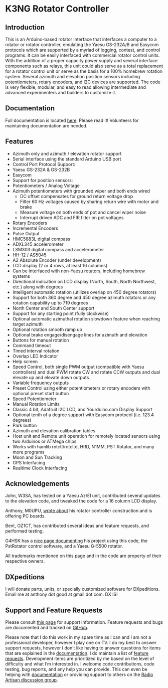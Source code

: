 # K3NG Rotator Controller

## Introduction

This is an Arduino-based rotator interface that interfaces a computer to a rotator or rotator controller, emulating the Yaesu GS-232A/B and Easycom protocols which are supported by a myriad of logging, contest, and control programs.  It can be easily interfaced with commercial rotator control units.  With the addition of a proper capacity power supply and several interface components such as relays, this unit could also serve as a total replacement for a rotator control unit or serve as the basis for a 100% homebrew rotation system.  Several azimuth and elevation position sensors including potentiometers, rotary encoders, and I2C devices are supported.  The code is very flexible, modular, and easy to read allowing intermediate and advanced experimenters and builders to customize it.

## Documentation

Full documentation is located [here](https://github.com/k3ng/k3ng_rotator_controller/wiki).  Please read it!  Volunteers for maintaining documentation are needed.

## Features

* Azimuth only and azimuth / elevation rotator support
* Serial interface using the standard Arduino USB port
* Control Port Protocol Support:
 * Yaesu GS-232A & GS-232B
 * Easycom
* Support for position sensors:
 * Potentiometers / Analog Voltage
 * Azimuth potentiometers with grounded wiper and both ends wired
   * DC offset compensates for ground return voltage drop
   * Filter 60 Hz voltages caused by sharing return wire with motor and brake
   * Measure voltage on both ends of pot and cancel wiper noise
   * Interrupt driven ADC and FIR filter on pot voltages
 * Rotary Encoders
 * Incremental Encoders
 * Pulse Output
 * HMC5883L digital compass
 * ADXL345 accelerometer
 * LSM303 digital compass and accelerometer
 * HH-12 / AS5045
 * A2 Absolute Encoder (under development)
* LCD display (2 or 4 rows, at least 16 columns)
* Can be interfaced with non-Yaesu rotators, including homebrew systems
* Directional indication on LCD display (North, South, North Northwest, etc.) along with degrees
* Intelligent automatic rotation (utilizes overlap on 450 degree rotators)
* Support for both 360 degree and 450 degree azimuth rotators or any rotation capability up to 719 degrees
* North Center and South Center support
* Support for any starting point (fully clockwise)
* Optional automatic azimuthal rotation slowdown feature when reaching target azimuth
* Optional rotation smooth ramp up
* Optional brake engage/disengage lines for azimuth and elevation
* Buttons for manual rotation
* Command timeout
* Timed interval rotation
* Overlap LED Indicator
* Help screen
* Speed Control, both single PWM output (compatible with Yaesu controllers) and dual PWM rotate CW and rotate CCW outputs and dual elevate up and elevate down outputs
* Variable frequency outputs
* Preset Control using either potentiometers or rotary encoders with optional preset start button
* Speed Potentiometer
* Manual Rotation Limits
* Classic 4 bit, Adafruit I2C LCD, and Yourduino.com Display Support
* Optional tenth of a degree support with Easycom protocol (i.e. 123.4 degrees)
* Park button
* Azimuth and elevation calibration tables
* Host unit and Remote unit operation for remotely located sensors using two Arduinos or ATMega chips
* Works with hamlib rotctl/rotcltd, HRD, N1MM, PST Rotator, and many more programs
* Moon and Sun Tracking
* GPS Interfacing
* Realtime Clock Interfacing

## Acknowledgements

John, W3SA, has tested on a Yaesu Az/El unit, contributed several updates to the elevation code, and tweaked the code for a 16 column LCD display.

Anthony, M0UPU, [wrote about](http://ava.upuaut.net/?p=372) his rotator controller construction and is offering PC boards.

Bent, OZ1CT, has contributed several ideas and feature requests, and performed testing.

G4HSK has a [nice page documenting](http://radio.g4hsk.co.uk/2m-eme/rotator-controller/) his project using this code, the PstRotator control software, and a Yaesu G-5500 rotator.

All trademarks mentioned on this page and in the code are property of their respective owners.

## DXpeditions

I will donate parts, units, or specially customized software for DXpeditions.  Email me at anthony dot good at gmail dot com.  DX IS!

## Support and Feature Requests

Please consult [this page](https://blog.radioartisan.com/support-for-k3ng-projects/) for support information.  Feature requests and bugs are documented and tracked on [GitHub](https://github.com/k3ng/k3ng_rotator_controller/issues).

Please note that I do this work in my spare time as I can and I am not a professional developer, however I play one on TV.  I do my best to answer support requests,  however I don’t like having to answer questions for items that are explained in the [documentation](https://github.com/k3ng/k3ng_rotator_controller/wiki).  I do maintain a list of [feature requests](https://github.com/k3ng/k3ng_rotator_controller/issues).  Development items are prioritized by me based on the level of difficulty and what I’m interested in.  I welcome code contributions, code testing, bug reports, and any help you can provide.  This can even be helping with [documentation](https://github.com/k3ng/k3ng_rotator_controller/wiki) or providing support to others on the [Radio Artisan discussion group](https://groups.yahoo.com/neo/groups/radioartisan/info).
